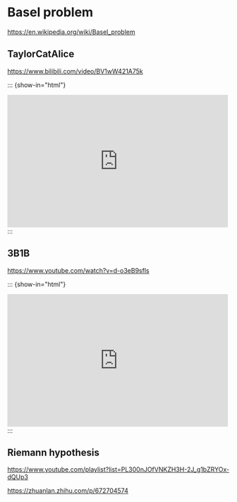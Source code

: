 # Basel problem

https://en.wikipedia.org/wiki/Basel_problem

## TaylorCatAlice

https://www.bilibili.com/video/BV1wW421A75k

::: {show-in="html"}
<iframe width=500 height=300 frameborder="0" allowfullscreen src="https://player.bilibili.com/player.html?bvid=BV1wW421A75k&autoplay=0"></iframe>
:::

## 3B1B

https://www.youtube.com/watch?v=d-o3eB9sfls

::: {show-in="html"}
<iframe width=500 height=300 frameborder="0" allowfullscreen src="https://www.youtube.com/embed/d-o3eB9sfls"></iframe>
:::

## Riemann hypothesis

https://www.youtube.com/playlist?list=PL300nJOfVNKZH3H-2J_g1bZRYOx-dQUp3

https://zhuanlan.zhihu.com/p/672704574
